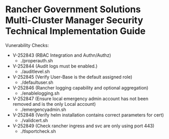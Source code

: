 # Rancher Government Solutions Multi-Cluster Manager Security Technical Implementation Guide

Vunerability Checks:

- V-252843 (RBAC Integration and Authn/Authz)
    - ./properauth.sh
- V-252844 (Audit logs must be enabled.)
    - ./auditlevel.sh
- V-252845 (Verify User-Base is the default assigned role)
    - ./defaultuser.sh
- V-252846 (Rancher logging capability and optional aggregation)
    - ./enablelogging.sh
- V-252847 (Ensure local emergency admin account has not been removed and is the only Local account)
    - ./emergencyadmin.sh
- V-252848 (Verify helm installation contains correct parameters for cert)
    - ./validcert.sh
- V-252849 (Check rancher ingress and svc are only using port 443)
    - ./tlsportcheck.sh

